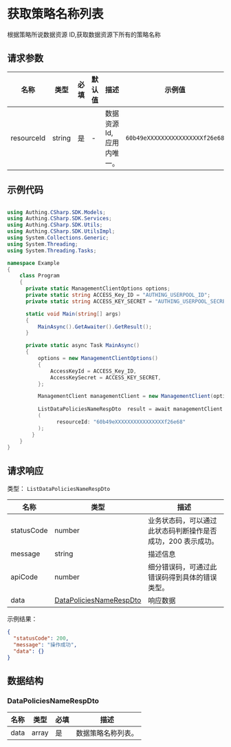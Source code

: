 # 获取策略名称列表

<!--
  警告⚠️：
  不要直接修改该文档，
  https://github.com/Authing/authing-docs-factory
  使用该项目进行生成
-->

<LastUpdated />

根据策略所说数据资源 ID,获取数据资源下所有的策略名称

## 请求参数

| 名称 | 类型 | 必填 | 默认值 | 描述 | 示例值 |
| ---- | ---- | ---- | ---- | ---- | ---- |
| resourceId | string  | 是 | - | 数据资源 Id,应用内唯一。  | `60b49eXXXXXXXXXXXXXXXXf26e68` |


## 示例代码

```csharp

using Authing.CSharp.SDK.Models;
using Authing.CSharp.SDK.Services;
using Authing.CSharp.SDK.Utils;
using Authing.CSharp.SDK.UtilsImpl;
using System.Collections.Generic;
using System.Threading;
using System.Threading.Tasks;

namespace Example
{
    class Program
    {
      private static ManagementClientOptions options;
      private static string ACCESS_Key_ID = "AUTHING_USERPOOL_ID";
      private static string ACCESS_KEY_SECRET = "AUTHING_USERPOOL_SECRET";

      static void Main(string[] args)
      {
          MainAsync().GetAwaiter().GetResult();
      }

      private static async Task MainAsync()
      {
          options = new ManagementClientOptions()
          {
              AccessKeyId = ACCESS_Key_ID,
              AccessKeySecret = ACCESS_KEY_SECRET,
          };

          ManagementClient managementClient = new ManagementClient(options);
        
          ListDataPoliciesNameRespDto  result = await managementClient.ListDataPoliciesName
          (             
                resourceId: "60b49eXXXXXXXXXXXXXXXXf26e68"
          );
        }
    }
}

```



## 请求响应

类型： `ListDataPoliciesNameRespDto`

| 名称 | 类型 | 描述 |
| ---- | ---- | ---- |
| statusCode | number | 业务状态码，可以通过此状态码判断操作是否成功，200 表示成功。 |
| message | string | 描述信息 |
| apiCode | number | 细分错误码，可通过此错误码得到具体的错误类型。 |
| data | <a href="#DataPoliciesNameRespDto">DataPoliciesNameRespDto</a> | 响应数据 |



示例结果：

```json
{
  "statusCode": 200,
  "message": "操作成功",
  "data": {}
}
```

## 数据结构


### <a id="DataPoliciesNameRespDto"></a> DataPoliciesNameRespDto

| 名称 | 类型 | 必填 | 描述 |
| ---- |  ---- | ---- | ---- |
| data | array | 是 | 数据策略名称列表。   |


